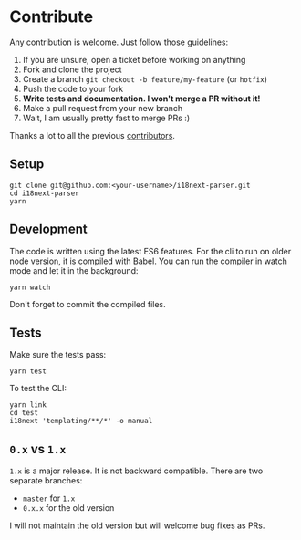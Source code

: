 # Contribute

Any contribution is welcome. Just follow those guidelines:

1. If you are unsure, open a ticket before working on anything
2. Fork and clone the project
3. Create a branch `git checkout -b feature/my-feature` (or `hotfix`)
4. Push the code to your fork
5. **Write tests and documentation. I won't merge a PR without it!**
6. Make a pull request from your new branch
7. Wait, I am usually pretty fast to merge PRs :)

Thanks a lot to all the previous [contributors](https://github.com/i18next/i18next-parser/graphs/contributors).

## Setup

```
git clone git@github.com:<your-username>/i18next-parser.git
cd i18next-parser
yarn
```

## Development

The code is written using the latest ES6 features. For the cli to run on older node version, it is compiled with Babel. You can run the compiler in watch mode and let it in the background:

```
yarn watch
```

Don't forget to commit the compiled files.

## Tests

Make sure the tests pass:

```
yarn test
```

To test the CLI:

```
yarn link
cd test
i18next 'templating/**/*' -o manual
```

## `0.x` vs `1.x`

`1.x` is a major release. It is not backward compatible. There are two separate branches:

- `master` for `1.x`
- `0.x.x` for the old version

I will not maintain the old version but will welcome bug fixes as PRs.
